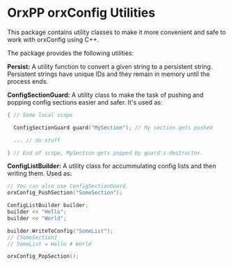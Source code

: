 OrxPP orxConfig Utilities
=========================

This package contains utility classes to make it more convenient and safe to work with orxConfig using C++.

The package provides the following utilities:

**Persist:** A utility function to convert a given string to a persistent string. Persistent strings have unique IDs and they remain in memory until the process ends.

**ConfigSectionGuard:** A utility class to make the task of pushing and popping config sections easier and safer. It's used as:  
```cpp
{ // Some local scope

  ConfigSectionGuard guard("MySection"); // My section gets pushed

  ... // do stuff

} // End of scope, MySection gets popped by guard's destructor.
```

**ConfigListBuilder:** A utility class for accummulating config lists and then writing them. Used as:
```cpp
// You can also use ConfigSectionGuard
orxConfig_PushSection("SomeSection");

ConfigListBuilder builder;
builder << "Hello";
builder << "World";

builder.WriteToConfig("SomeList");
// [SomeSection]
// SomeList = Hello # World

orxConfig_PopSection();
```
